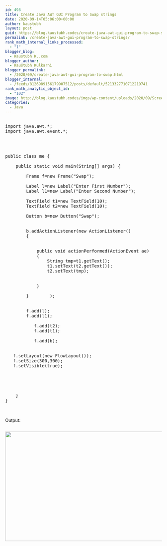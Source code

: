 ```yaml
---
id: 498
title: Create Java AWT GUI Program to Swap strings
date: 2020-09-14T05:06:00+00:00
author: kaustubh
layout: post
guid: https://blog.kaustubh.codes/create-java-awt-gui-program-to-swap-strings/
permalink: /create-java-awt-gui-program-to-swap-strings/
rank_math_internal_links_processed:
  - "1"
blogger_blog:
  - Kaustubh K..com
blogger_author:
  - Kaustubh Kulkarni
blogger_permalink:
  - /2020/09/create-java-awt-gui-program-to-swap.html
blogger_internal:
  - /feeds/8126989156179907512/posts/default/5213327710712219741
rank_math_analytic_object_id:
  - "102"
image: http://blog.kaustubh.codes/imgs/wp-content/uploads/2020/09/Screenshot-2Bfrom-2B2020-09-14-2B10-33-44.png
categories:
  - Java
---
```

<pre><br />import java.awt.*;<br />import java.awt.event.*;<br /><br /><br /><br /><br />public class me {<br /><br />    public static void main(String[] args) {<br /><br />        Frame f=new Frame("Swap");<br /><br />        Label l=new Label("Enter First Number");<br />        Label l1=new Label("Enter Second Number");<br /><br />        TextField t1=new TextField(10);<br />        TextField t2=new TextField(10);<br /><br />        Button b=new Button("Swap");<br /><br /><br />        b.addActionListener(new ActionListener()<br />        {<br /><br /><br />            public void actionPerformed(ActionEvent ae)<br />            {<br />                String tmp=t1.getText();<br />                t1.setText(t2.getText());<br />                t2.setText(tmp);<br /><br /><br />            }<br /><br />        }        );<br /><br /><br />        f.add(l);<br />        f.add(l1);<br /><br />           f.add(t2);<br />           f.add(t1);<br /><br />           f.add(b);<br /><br /><br />   f.setLayout(new FlowLayout());<br />   f.setSize(300,300);<br />   f.setVisible(true);<br /><br />        <br /><br /><br /><br />    }<br />}<br /><br /><br /></pre>

Output: 

<div style="clear: both;">
  <a href="http://blog.kaustubh.codes/imgs/wp-content/uploads/2020/09/Screenshot-2Bfrom-2B2020-09-14-2B10-33-44.png" style="display: block; padding: 1em 0px; text-align: center;"><img loading="lazy" alt="" border="0" data-original-height="768" data-original-width="1366" height="351" src="http://blog.kaustubh.codes/imgs/wp-content/uploads/2020/09/Screenshot-2Bfrom-2B2020-09-14-2B10-33-44-300x169.png" width="625" /></a>
</div>
